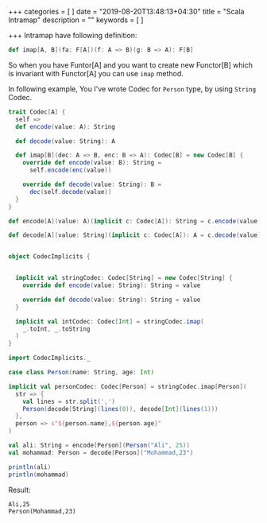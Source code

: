 +++
categories = [
]
date = "2019-08-20T13:48:13+04:30"
title = "Scala Intramap"
description = ""
keywords = [
]

+++
Intramap have following definition:

```scala
def imap[A, B](fa: F[A])(f: A => B)(g: B => A): F[B]
```

So when you have Funtor[A] and you want to create new Functor[B] which is invariant with Functor[A] you can use `imap` method.

In following example, You I've wrote Codec for `Person` type, by using `String` Codec.

```scala
trait Codec[A] {
  self =>
  def encode(value: A): String

  def decode(value: String): A

  def imap[B](dec: A => B, enc: B => A): Codec[B] = new Codec[B] {
    override def encode(value: B): String =
      self.encode(enc(value))

    override def decode(value: String): B =
      dec(self.decode(value))
  }
}

def encode[A](value: A)(implicit c: Codec[A]): String = c.encode(value)

def decode[A](value: String)(implicit c: Codec[A]): A = c.decode(value)


object CodecImplicits {


  implicit val stringCodec: Codec[String] = new Codec[String] {
    override def encode(value: String): String = value

    override def decode(value: String): String = value
  }

  implicit val intCodec: Codec[Int] = stringCodec.imap(
    _.toInt, _.toString
  )
}

import CodecImplicits._

case class Person(name: String, age: Int)

implicit val personCodec: Codec[Person] = stringCodec.imap[Person](
  str => {
    val lines = str.split(',')
    Person(decode[String](lines(0)), decode[Int](lines(1)))
  },
  person => s"${person.name},${person.age}"
)

val ali: String = encode[Person](Person("Ali", 25))
val mohammad: Person = decode[Person]("Mohammad,23")

println(ali)
println(mohammad)
```

Result: 

```
Ali,25
Person(Mohammad,23)
```
